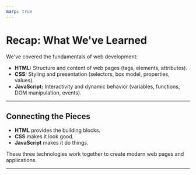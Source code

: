 ```yaml
---
marp: true
---
```


# Recap: What We've Learned

We've covered the fundamentals of web development:

-   **HTML:** Structure and content of web pages (tags, elements, attributes).
-   **CSS:** Styling and presentation (selectors, box model, properties, values).
-   **JavaScript:** Interactivity and dynamic behavior (variables, functions, DOM manipulation, events).

---

## Connecting the Pieces

-   **HTML** provides the building blocks.
-   **CSS** makes it look good.
-   **JavaScript** makes it do things.

These three technologies work together to create modern web pages and applications.

---